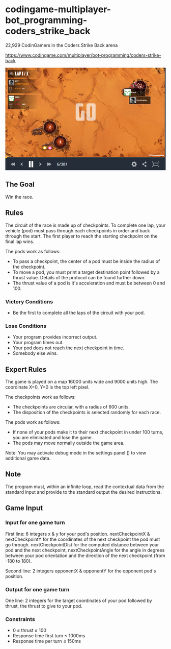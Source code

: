 # codingame-multiplayer-bot_programming-coders_strike_back
22,929 CodinGamers in the Coders Strike Back arena

https://www.codingame.com/multiplayer/bot-programming/coders-strike-back

![alt text](screenshots/ScreenShot001.png)


## The Goal

Win the race.

## Rules

The circuit of the race is made up of checkpoints. To complete one lap, your vehicle (pod) must pass through each checkpoints in order and back through the start. The first player to reach the starting checkpoint on the final lap wins.

The pods work as follows:
- To pass a checkpoint, the center of a pod must be inside the radius of the checkpoint.
- To move a pod, you must print a target destination point followed by a thrust value. Details of the protocol can be found further down.
- The thrust value of a pod is it's acceleration and must be between 0 and 100.
 
### Victory Conditions
- Be the first to complete all the laps of the circuit with your pod.
 
### Lose Conditions
- Your program provides incorrect output.
- Your program times out.
- Your pod does not reach the next checkpoint in time.
- Somebody else wins.

## Expert Rules

The game is played on a map 16000 units wide and 9000 units high. The coordinate X=0, Y=0 is the top left pixel.

The checkpoints work as follows:
- The checkpoints are circular, with a radius of 600 units.
- The disposition of the checkpoints is selected randomly for each race.

The pods work as follows:
- If none of your pods make it to their next checkpoint in under 100 turns, you are eliminated and lose the game.
- The pods may move normally outside the game area.

Note: You may activate debug mode in the settings panel () to view additional game data.

## Note

The program must, within an infinite loop, read the contextual data from the standard input and provide to the standard output the desired instructions.

## Game Input

### Input for one game turn

First line: 6 integers x & y for your pod's position. nextCheckpointX & nextCheckpointY for the coordinates of the next checkpoint the pod must go through. nextCheckpointDist for the computed distance between your pod and the next checkpoint, nextCheckpointAngle for the angle in degrees between your pod orientation and the direction of the next checkpoint (from -180 to 180).

Second line: 2 integers opponentX & opponentY for the opponent pod's position.

### Output for one game turn

One line: 2 integers for the target coordinates of your pod followed by thrust, the thrust to give to your pod.

### Constraints

- 0 ≤ thrust ≤ 100
- Response time first turn ≤ 1000ms
- Response time per turn ≤ 150ms

